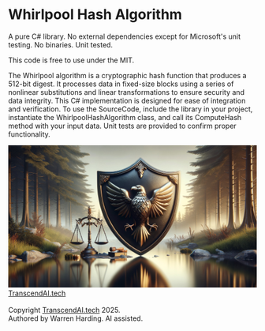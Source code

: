 
# Whirlpool Hash Algorithm

A pure C# library. No external dependencies except for Microsoft's unit testing. No binaries. Unit tested.

This code is free to use under the MIT.

The Whirlpool algorithm is a cryptographic hash function that produces a 512-bit digest. It processes data in fixed-size blocks using a series of nonlinear substitutions and linear transformations to ensure security and data integrity. This C# implementation is designed for ease of integration and verification. To use the SourceCode, include the library in your project, instantiate the WhirlpoolHashAlgorithm class, and call its ComputeHash method with your input data. Unit tests are provided to confirm proper functionality.

![AI Image](aiimage.jpg)
[TranscendAI.tech](https://TranscendAI.tech)<br>
<br>
Copyright [TranscendAI.tech](https://TranscendAI.tech) 2025.</br>
Authored by Warren Harding. AI assisted.</br>
